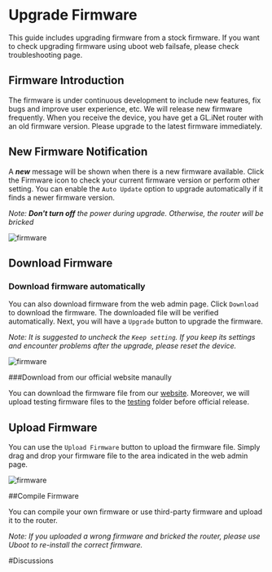# Upgrade Firmware

This guide includes upgrading firmware from a stock firmware. If you want to check upgrading firmware using uboot web failsafe, please check troubleshooting page.



## Firmware Introduction
The firmware is under continuous development to include new features, fix bugs and improve user experience, etc. We will release new firmware frequently. When you receive the device, you have get a GL.iNet router with an old firmware version. Please upgrade to the latest firmware immediately.

## New Firmware Notification
A ***new*** message will be shown when there is a new firmware available. Click the Firmware icon to check your current firmware version or perform other setting. You can enable the `Auto Update` option to upgrade automatically if it finds a newer firmware version. 

*Note: **Don't turn off** the power during upgrade. Otherwise, the router will be bricked*

![firmware](https://static.gl-inet.com/docs/en/2.x/setup/src/firmware/firmware.jpg)



## Download Firmware

### Download firmware automatically

You can also download firmware from the web admin page. Click `Download` to download the firmware. The downloaded file will be verified automatically. Next, you will have a `Upgrade` button to upgrade the firmware.

*Note: It is suggested to uncheck the `Keep setting`. If you keep its settings and encounter problems after the upgrade, please reset the device.*

![firmware](https://static.gl-inet.com/docs/en/2.x/setup/src/firmware/firmware1.jpg)

###Download from our official website manaully

You can download the firmware file from our [website](http://download.gl-inet.com/firmware/). Moreover, we will upload testing firmware files to the [testing](http://download.gl-inet.com/firmware/testing/) folder before official release.


## Upload Firmware

You can use the `Upload Firmware` button to upload the firmware file. Simply drag and drop your firmware file to the area indicated in the web admin page.

![firmware](https://static.gl-inet.com/docs/en/2.x/setup/src/firmware/firmware2.jpg)



##Compile Firmware

You can compile your own firmware or use third-party firmware and upload it to the router. 

*Note: If you uploaded a wrong firmware and bricked the router, please use Uboot to re-install the correct firmware.*



#Discussions